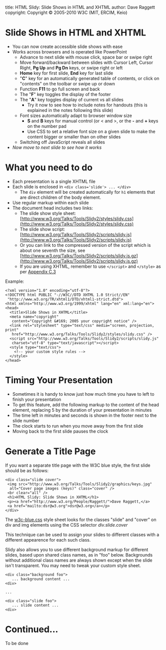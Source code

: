 title: HTML Slidy: Slide Shows in HTML and XHTML
author: Dave Raggett
copyright: Copyright © 2005-2010 W3C (MIT, ERCIM, Keio)


# Slide Shows in HTML and XHTML

- You can now create accessible slide shows with ease
- Works across browsers and is operated like PowerPoint
  - Advance to next slide with mouse click, space bar or swipe right
  - Move forward/backward between slides with Cursor Left,
    Cursor Right, __Pg Up__ and __Pg Dn__ keys, or swipe right or left
  - __Home__ key for first slide, __End__ key for last slide
  - "__C__" key for an automatically generated
    table of contents, or click on "contents" on the toolbar or
    swipe up or down
  - Function __F11__ to go full screen and back
  - The "__F__" key toggles the display of the footer
  - The "__A__" key toggles display of current vs all slides
    - Try it now to see how to include notes for handouts (this is
      explained in the notes following this slide)
  - Font sizes automatically adapt to browser window size
    - __S__ and __B__ keys for manual control (or < and >, or the __-__ and
      __+__ keys on the number pad
    - Use CSS to set a relative font size on a given slide to make
      the content bigger or smaller than on other slides
  - Switching off JavaScript reveals all slides
- _Now move to next slide to see how it works_


# What you need to do

- Each presentation is a single XHTML file
- Each slide is enclosed in `<div class='slide'> ... </div>`
  - The `div` element will be created automatically for `h1`
    elements that are direct children of the body element.
- Use regular markup within each slide
- The document head includes two links:
  - The slide show style sheet:
    [http://www.w3.org/Talks/Tools/Slidy2/styles/slidy.css](http://www.w3.org/Talks/Tools/Slidy2/styles/slidy.css)
  - The slide show script:
    [http://www.w3.org/Talks/Tools/Slidy2/scripts/slidy.js](http://www.w3.org/Talks/Tools/Slidy2/scripts/slidy.js)
  - Or you can link to the compressed version of the script which is about
    one seventh the size, see
    [http://www.w3.org/Talks/Tools/Slidy2/scripts/slidy.js.gz](http://www.w3.org/Talks/Tools/Slidy2/scripts/slidy.js.gz)
  - If you are using XHTML, remember to use `</script>` and `</style>`
    as per [Appendix C.3](http://www.w3.org/TR/xhtml1/#C_3)

Example:

    <?xml version="1.0" encoding="utf-8"?>
    <!DOCTYPE html PUBLIC "-//W3C//DTD XHTML 1.0 Strict//EN"
     "http://www.w3.org/TR/xhtml1/DTD/xhtml1-strict.dtd">
    <html xmlns="http://www.w3.org/1999/xhtml" lang="en" xml:lang="en">
    <head>
      <title>Slide Shows in XHTML</title>
      <meta name="copyright"
       content="Copyright &#169; 2005 your copyright notice" />
      <link rel="stylesheet" type="text/css" media="screen, projection, print"
       href="http://www.w3.org/Talks/Tools/Slidy2/styles/slidy.css" />
      <script src="http://www.w3.org/Talks/Tools/Slidy2/scripts/slidy.js"
       charset="utf-8" type="text/javascript"></script>
      <style type="text/css">
        <!-- your custom style rules -->
      </style>
    </head>


# Timing Your Presentation

- Sometimes it is handy to know just how much time you have to
  left to finish your presentation
- To get this feature, add the following markup to the
  content of the head element, replacing 5 by the duration
  of your presentation in minutes
      <meta name="duration" content="5" />
- The time left in minutes and seconds is shown in the footer
  next to the slide number
- The clock starts to run when you move away from the first slide
- Moving back to the first slide pauses the clock


# Generate a Title Page

If you want a separate title page with the W3C blue style, the
first slide should be as follows:

    <div class="slide cover">
     <img src="http://www.w3.org/Talks/Tools/Slidy2/graphics/keys.jpg"
      alt="Cover page images (keys)" class="cover" />
     <br clear="all" />
     <h1>HTML Slidy: Slide Shows in XHTML</h1>
     <p><a href="http://www.w3.org/People/Raggett/">Dave Raggett,</a>
     <a href="mailto:dsr@w3.org">dsr@w3.org</a></p>
    </div>

The [w3c-blue.css](http://www.w3.org/Talks/Tools/Slidy2/graphics/w3c-blue.css)
style sheet looks for the classes "slide" and "cover" on div
and img elements using the CSS selector _div.slide.cover_

This technique can be used to assign your slides to different
classes with a different appearence for each such class.

Slidy also allows you to use different background markup for
different slides, based upon shared class names, as in "foo" below.
Backgrounds without additional class names are always shown except
when the slide isn't transparent. You may need to tweak your
custom style sheet.

    <div class="background foo">
       ... background content ...
    <div>

    ...

    <div class="slide foo">
       ... slide content ...
    <div>


# Continued...

To be done
